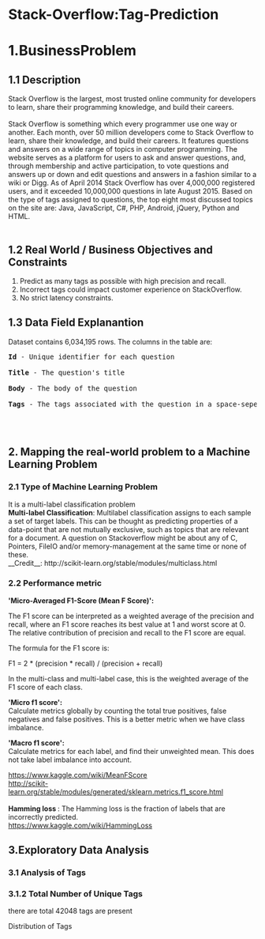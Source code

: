 # Stack-Overflow:Tag-Prediction
<h1> 1.BusinessProblem </h1>
<h2> 1.1 Description </h2>
<p>
Stack Overflow is the largest, most trusted online community for developers to learn, share their programming knowledge, and build their careers.<br />
<br />
Stack Overflow is something which every programmer use one way or another. Each month, over 50 million developers come to Stack Overflow to learn, share their knowledge, and build their careers. It features questions and answers on a wide range of topics in computer programming. The website serves as a platform for users to ask and answer questions, and, through membership and active participation, to vote questions and answers up or down and edit questions and answers in a fashion similar to a wiki or Digg. As of April 2014 Stack Overflow has over 4,000,000 registered users, and it exceeded 10,000,000 questions in late August 2015. Based on the type of tags assigned to questions, the top eight most discussed topics on the site are: Java, JavaScript, C#, PHP, Android, jQuery, Python and HTML.<br />
<br />
</p>
<h2> 1.2 Real World / Business Objectives and Constraints </h2>
<ol type = "1">
  <li> Predict as many tags as possible with high precision and recall.</li>
  <li> Incorrect tags could impact customer experience on StackOverflow.</li>
  <li> No strict latency constraints.</li>
</ol>
<h2> 1.3 Data Field Explanantion </h2>
Dataset contains 6,034,195 rows. The columns in the table are:<br />
<pre>
<b>Id</b> - Unique identifier for each question<br />
<b>Title</b> - The question's title<br />
<b>Body</b> - The body of the question<br />
<b>Tags</b> - The tags associated with the question in a space-seperated format (all lowercase, should not contain tabs '\t' or ampersands '&')<br />
</pre>

<br />

<h2>2. Mapping the real-world problem to a Machine Learning Problem </h2>
<h3> 2.1 Type of Machine Learning Problem </h3>
<p> It is a multi-label classification problem  <br>
<b>Multi-label Classification</b>: Multilabel classification assigns to each sample a set of target labels. This can be thought as predicting properties of a data-point that are not mutually exclusive, such as topics that are relevant for a document. A question on Stackoverflow might be about any of C, Pointers, FileIO and/or memory-management at the same time or none of these. <br>
__Credit__: http://scikit-learn.org/stable/modules/multiclass.html
</p>
<h3>2.2 Performance metric </h3>
<b>'Micro-Averaged F1-Score (Mean F Score)': </b><br> 
<p>The F1 score can be interpreted as a weighted average of the precision and recall, where an F1 score reaches its best value at 1 and worst score at 0. The relative contribution of precision and recall to the F1 score are equal.</p>
<p> The formula for the F1 score is:

<p> F1 = 2 * (precision * recall) / (precision + recall)</p>



In the multi-class and multi-label case, this is the weighted average of the F1 score of each class. <br>

<b>'Micro f1 score': </b><br>
Calculate metrics globally by counting the total true positives, false negatives and false positives. This is a better metric when we have class imbalance.
<br>

<b>'Macro f1 score': </b><br>
Calculate metrics for each label, and find their unweighted mean. This does not take label imbalance into account.
<br>

https://www.kaggle.com/wiki/MeanFScore <br>
http://scikit-learn.org/stable/modules/generated/sklearn.metrics.f1_score.html <br>
<br>
<b> Hamming loss </b>: The Hamming loss is the fraction of labels that are incorrectly predicted. <br>
https://www.kaggle.com/wiki/HammingLoss <br>
<h2> 3.Exploratory Data Analysis </h2>
<h3> 3.1 Analysis of Tags </h3>
<h3> 3.1.2 Total Number of Unique Tags </h3>
<p> there are total 42048 tags are present </p>
<p> Distribution of Tags </p>
